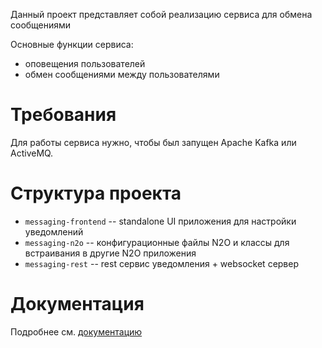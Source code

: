 Данный проект представляет собой реализацию сервиса для обмена сообщениями

Основные функции сервиса:
- оповещения пользователей
- обмен сообщениями между пользователями

# Требования
Для работы сервиса нужно, чтобы был запущен Apache Kafka или ActiveMQ.

# Структура проекта

- `messaging-frontend` -- standalone UI приложения для настройки уведомлений
- `messaging-n2o` -- конфигурационные файлы N2O и классы для встраивания в другие N2O приложения
- `messaging-rest` -- rest сервис уведомления + websocket сервер

# Документация
Подробнее см. [документацию](doc/Index.md)
